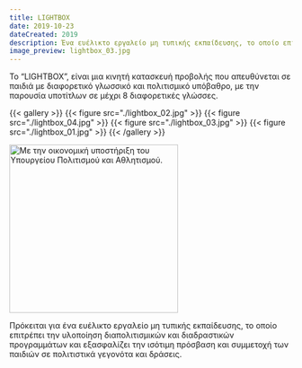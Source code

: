 ```yaml
---
title: LIGHTBOX
date: 2019-10-23
dateCreated: 2019
description: Ένα ευέλικτο εργαλείο μη τυπικής εκπαίδευσης, το οποίο επιτρέπει την υλοποίηση διαπολιτισμικών και διαδραστικών προγραμμάτων.
image_preview: lightbox_03.jpg
---
```


Το “LIGHTBOX”, είναι μια κινητή κατασκευή προβολής που απευθύνεται σε παιδιά με διαφορετικό γλωσσικό και πολιτισμικό υπόβαθρο, με την παρουσία υποτίτλων σε μέχρι 8 διαφορετικές γλώσσες.

{{< gallery >}}
    {{< figure src="./lightbox_02.jpg" >}}
    {{< figure src="./lightbox_04.jpg" >}}
    {{< figure src="./lightbox_03.jpg" >}}
    {{< figure src="./lightbox_01.jpg" >}}
{{< /gallery >}}

<img src="../../assets/logo_Ministry-of-Culture.png" alt="Με την οικονομική υποστήριξη του Υπουργείου Πολιτισμού και Αθλητισμού." width="300" />

Πρόκειται για ένα ευέλικτο εργαλείο μη τυπικής εκπαίδευσης, το οποίο επιτρέπει την υλοποίηση διαπολιτισμικών και διαδραστικών προγραμμάτων και εξασφαλίζει την ισότιμη πρόσβαση και συμμετοχή των παιδιών σε πολιτιστικά γεγονότα και δράσεις.